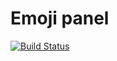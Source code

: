 # Emoji panel
[![Build Status](https://travis-ci.org/TimeToKnow/emoji-panel.svg)](https://travis-ci.org/TimeToKnow/emoji-panel)
